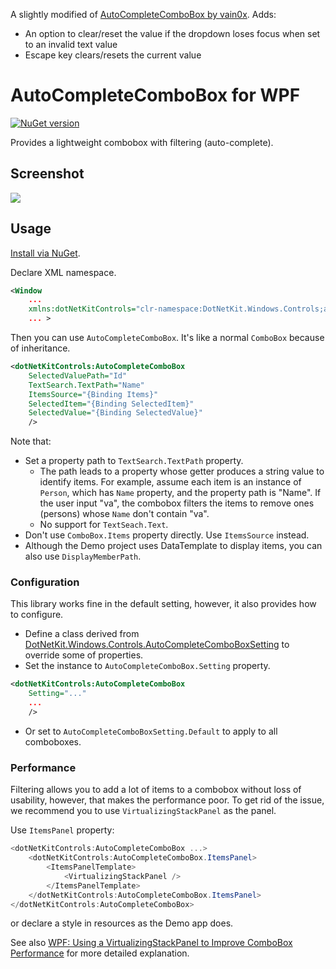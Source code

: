 A slightly modified of [AutoCompleteComboBox by vain0x](https://github.com/vain0x/DotNetKit.Wpf.AutoCompleteComboBox/tree/main). Adds:

- An option to clear/reset the value if the dropdown loses focus when set to an invalid text value
- Escape key clears/resets the current value

# AutoCompleteComboBox for WPF

[![NuGet version](https://badge.fury.io/nu/DotNetKit.Wpf.AutoCompleteComboBox.svg)](https://badge.fury.io/nu/DotNetKit.Wpf.AutoCompleteComboBox)

Provides a lightweight combobox with filtering (auto-complete).

## Screenshot
![](documents/images/screenshot.gif)

## Usage
[Install via NuGet](https://www.nuget.org/packages/DotNetKit.Wpf.AutoCompleteComboBox).

Declare XML namespace.

```xml
<Window
    ...
    xmlns:dotNetKitControls="clr-namespace:DotNetKit.Windows.Controls;assembly=DotNetKit.Wpf.AutoCompleteComboBox"
    ... >
```

Then you can use `AutoCompleteComboBox`. It's like a normal `ComboBox` because of inheritance.

```xml
<dotNetKitControls:AutoCompleteComboBox
    SelectedValuePath="Id"
    TextSearch.TextPath="Name"
    ItemsSource="{Binding Items}"
    SelectedItem="{Binding SelectedItem}"
    SelectedValue="{Binding SelectedValue}"
    />
```

Note that:

- Set a property path to ``TextSearch.TextPath`` property.
    - The path leads to a property whose getter produces a string value to identify items. For example, assume each item is an instance of `Person`, which has `Name` property, and the property path is "Name". If the user input "va", the combobox filters the items to remove ones (persons) whose `Name` don't contain "va".
    - No support for ``TextSeach.Text``.
- Don't use ``ComboBox.Items`` property directly. Use `ItemsSource` instead.
- Although the Demo project uses DataTemplate to display items, you can also use `DisplayMemberPath`.

### Configuration
This library works fine in the default setting, however, it also provides how to configure.

- Define a class derived from [DotNetKit.Windows.Controls.AutoCompleteComboBoxSetting](DotNetKit.Wpf.AutoCompleteComboBox/Windows/Controls/AutoCompleteComboBoxSetting.cs) to override some of properties.
- Set the instance to ``AutoCompleteComboBox.Setting`` property.

```xml
<dotNetKitControls:AutoCompleteComboBox
    Setting="..."
    ...
    />
```

- Or set to ``AutoCompleteComboBoxSetting.Default`` to apply to all comboboxes.

### Performance
Filtering allows you to add a lot of items to a combobox without loss of usability, however, that makes the performance poor. To get rid of the issue, we recommend you to use `VirtualizingStackPanel` as the panel.

Use `ItemsPanel` property:

```csharp
<dotNetKitControls:AutoCompleteComboBox ...>
    <dotNetKitControls:AutoCompleteComboBox.ItemsPanel>
        <ItemsPanelTemplate>
            <VirtualizingStackPanel />
        </ItemsPanelTemplate>
    </dotNetKitControls:AutoCompleteComboBox.ItemsPanel>
</dotNetKitControls:AutoCompleteComboBox>
```

or declare a style in resources as the Demo app does.

See also [WPF: Using a VirtualizingStackPanel to Improve ComboBox Performance](http://vbcity.com/blogs/xtab/archive/2009/12/15/wpf-using-a-virtualizingstackpanel-to-improve-combobox-performance.aspx) for more detailed explanation.
